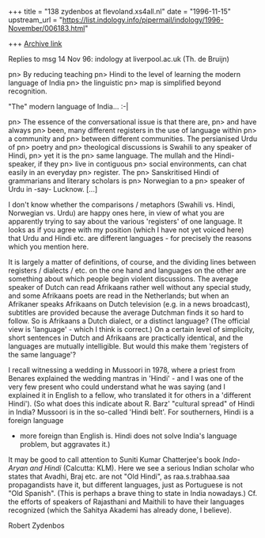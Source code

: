 +++
title = "138 zydenbos at flevoland.xs4all.nl"
date = "1996-11-15"
upstream_url = "https://list.indology.info/pipermail/indology/1996-November/006183.html"

+++
[Archive link](https://list.indology.info/pipermail/indology/1996-November/006183.html)


Replies to msg 14 Nov 96: indology at liverpool.ac.uk (Th. de Bruijn)

 pn> By reducing teaching
 pn> Hindi to the level of learning the modern language of India
 pn> the linguistic
 pn> map is simplified beyond recognition.

"The" modern language of India... :-|

 pn> The essence of the conversational issue is that there are,
 pn> and have always
 pn> been, many different registers in the use of language within
 pn> a community and
 pn> between different communities. The persianised Urdu of
 pn> poetry and
 pn> theological discussions is Swahili to any speaker of Hindi,
 pn> yet it is the
 pn> same language. The mullah and the Hindi-speaker, if they
 pn> live in contiguous
 pn> social environments, can chat easily in an everyday
 pn> register. The
 pn> Sanskritised Hindi of grammarians and literary scholars is
 pn> Norwegian to a
 pn> speaker of Urdu in -say- Lucknow. [...]

I don't know whether the comparisons / metaphors (Swahili vs. Hindi, Norwegian
vs. Urdu) are happy ones here, in view of what you are apparently trying to say
about the various 'registers' of one language. It looks as if you agree with my
position (which I have not yet voiced here) that Urdu and Hindi etc. are
different languages - for precisely the reasons which you mention here.

It is largely a matter of definitions, of course, and the dividing lines
between registers / dialects / etc. on the one hand and languages on the other
are something about which people begin violent discussions. The average speaker
of Dutch can read Afrikaans rather well without any special study, and some
Afrikaans poets are read in the Netherlands; but when an Afrikaner speaks
Afrikaans on Dutch television (e.g. in a news broadcast), subtitles are
provided because the average Dutchman finds it so hard to follow. So is
Afrikaans a Dutch dialect, or a distinct language? (The official view is
'language' - which I think is correct.) On a certain level of simplicity, short
sentences in Dutch and Afrikaans are practically identical, and the languages
are mutually intelligible. But would this make them 'registers of the same
language'?

I recall witnessing a wedding in Mussoori in 1978, where a priest from Benares
explained the wedding mantras in 'Hindi' - and I was one of the very few
present who could understand what he was saying (and I explained it in English
to a fellow, who translated it for others in a 'different Hindi'). (So what
does this indicate about R. Barz' "cultural spread" of Hindi in India? Mussoori
is in the so-called 'Hindi belt'. For southerners, Hindi is a foreign language
- more foreign than English is. Hindi does not solve India's language problem,
but aggravates it.)

It may be good to call attention to Suniti Kumar Chatterjee's book _Indo-Aryan
and Hindi_ (Calcutta: KLM). Here we see a serious Indian scholar who states
that Avadhi, Braj etc. are not "Old Hindi", as raa.s.trabhaa.saa propagandists
have it, but different languages, just as Portuguese is not "Old Spanish".
(This is perhaps a brave thing to state in India nowadays.) Cf. the efforts of
speakers of Rajasthani and Maithili to have their languages recognized (which
the Sahitya Akademi has already done, I believe).

Robert Zydenbos






